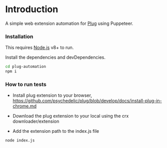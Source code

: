 # Introduction

A simple web extension automation for [Plug](https://plugwallet.ooo/) using Puppeteer.

### Installation

This requires [Node.js](https://nodejs.org/) v8+ to run.

Install the dependencies and devDependencies.

```sh
cd plug-automation
npm i
```

### How to run tests

* Install plug extension to your browser, <https://github.com/psychedelic/plug/blob/develop/docs/install-plug-in-chrome.md>

* Download the plug extension to your local using the crx downloader/extension

* Add the extension path to the index.js file

```sh
node index.js
```
